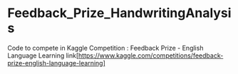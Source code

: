 # Feedback_Prize_HandwritingAnalysis

Code to compete in Kaggle Competition : Feedback Prize - English Language Learning
link[https://www.kaggle.com/competitions/feedback-prize-english-language-learning]
